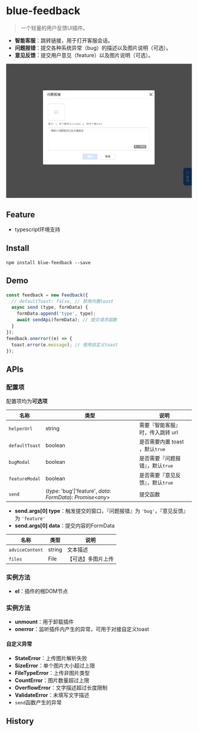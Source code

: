 # blue-feedback

> 一个轻量的用户反馈UI插件。

+ **智能客服**：跳转链接，用于打开客服会话。
+ **问题报错**：提交各种系统异常（bug）的描述以及图片说明（可选）。
+ **意见反馈**：提交用户意见（feature）以及图片说明（可选）。

<img src="https://github.com/anyblue/blue-feedback/blob/main/preview.png" alt="预览" style="zoom:70%;" />


## Feature
+ typescript环境支持


## Install
```shell
npm install blue-feedback --save
```


## Demo
```javascript
const feedback = new Feedback({
  // defaultToast: false, // 禁用内置toast
  async send (type, formData) {
    formData.append('type', type);
    await sendApi(formData); // 提交请求函数
  }
});
feedback.onerror((e) => {
  toast.error(e.message); // 使用自定义toast
});
```


## APIs
### 配置项
配置项均为**可选项**

| 名称               | 类型                                                         | 说明                                 |
| ------------------ | ------------------------------------------------------------ | ------------------------------------ |
| ```helperUrl```    | string                                                       | 需要『智能客服』时，传入跳转 url     |
| ```defaultToast``` | boolean                                                      | 是否需要内置 toast ，默认```true```  |
| ```bugModal```     | boolean                                                      | 是否需要『问题报错』，默认```true``` |
| ```featureModal``` | boolean                                                      | 是否需要『意见反馈』，默认```true``` |
| ```send```         | (*type*: 'bug'\|'feature', *data*: *FormData*): *Promise*<*any*> | 提交函数                             |
+ **send.args[0] type**：触发提交的窗口，『问题报错』为 ```'bug'```，『意见反馈』为 ```'feature'```
+ **send.args[0] data**：提交内容的FormData

| 名称                | 类型   | 说明               |
| ------------------- | ------ | ------------------ |
| ```adviceContent``` | string | 文本描述           |
| ```files```         | File   | 【可选】多图片上传 |

### 实例方法
+ **el**：插件的根DOM节点

### 实例方法
+ **unmount**：用于卸载插件
+ **onerror**：监听插件内产生的异常，可用于对接自定义toast
#### 自定义异常
+ **StateError**：上传图片解析失败
+ **SizeError**：单个图片大小超过上限
+ **FileTypeError**：上传非图片类型
+ **CountError**：图片数量超过上限
+ **OverflowError**：文字描述超过长度限制
+ **ValidateError**：未填写文字描述
+ ```send```函数产生的异常


## History

